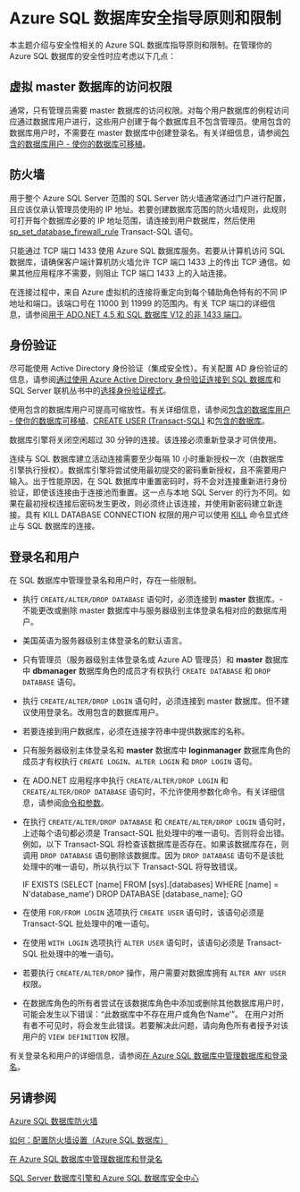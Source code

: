 <properties
    pageTitle="Azure SQL 数据库安全指导原则和限制 | Azure"
    description="了解与安全性相关的 Azure SQL 数据库指导原则和限制。"
    services="sql-database"
    documentationcenter=""
    author="BYHAM"
    manager="jhubbard"
    editor=""
    tags="" />
<tags
    ms.assetid="8e71b04c-bc38-4153-8f83-f2b14faa31d9"
    ms.service="sql-database"
    ms.devlang="na"
    ms.topic="article"
    ms.tgt_pltfrm="na"
    ms.workload="data-management"
    ms.date="10/18/2016"
    wacn.date="12/19/2016"
ms.author="rickbyh" />

# Azure SQL 数据库安全指导原则和限制
本主题介绍与安全性相关的 Azure SQL 数据库指导原则和限制。在管理你的 Azure SQL 数据库的安全性时应考虑以下几点：

## 虚拟 master 数据库的访问权限
通常，只有管理员需要 master 数据库的访问权限。对每个用户数据库的例程访问应通过数据库用户进行，这些用户创建于每个数据库且不包含管理员。使用包含的数据库用户时，不需要在 master 数据库中创建登录名。有关详细信息，请参阅[包含的数据库用户 - 使你的数据库可移植](https://msdn.microsoft.com/zh-cn/library/ff929188.aspx)。

## 防火墙
用于整个 Azure SQL Server 范围的 SQL Server 防火墙通常通过门户进行配置，且应该仅承认管理员使用的 IP 地址。若要创建数据库范围的防火墙规则，此规则可打开每个数据库必要的 IP 地址范围，请连接到用户数据库，然后使用 [sp\_set\_database\_firewall\_rule](https://msdn.microsoft.com/zh-cn/library/dn270010.aspx) Transact-SQL 语句。

只能通过 TCP 端口 1433 使用 Azure SQL 数据库服务。若要从计算机访问 SQL 数据库，请确保客户端计算机防火墙允许 TCP 端口 1433 上的传出 TCP 通信。如果其他应用程序不需要，则阻止 TCP 端口 1433 上的入站连接。

在连接过程中，来自 Azure 虚拟机的连接将重定向到每个辅助角色特有的不同 IP 地址和端口。该端口号在 11000 到 11999 的范围内。有关 TCP 端口的详细信息，请参阅[用于 ADO.NET 4.5 和 SQL 数据库 V12 的非 1433 端口](/documentation/articles/sql-database-develop-direct-route-ports-adonet-v12/)。

## 身份验证
尽可能使用 Active Directory 身份验证（集成安全性）。有关配置 AD 身份验证的信息，请参阅[通过使用 Azure Active Directory 身份验证连接到 SQL 数据库](/documentation/articles/sql-database-aad-authentication/)和 SQL Server 联机丛书中的[选择身份验证模式](https://msdn.microsoft.com/zh-cn/library/ms144284.aspx)。

使用包含的数据库用户可提高可缩放性。有关详细信息，请参阅[包含的数据库用户 - 使你的数据库可移植](https://msdn.microsoft.com/zh-cn/library/ff929188.aspx)、[CREATE USER (Transact-SQL)](https://technet.microsoft.com/zh-cn/library/ms173463.aspx) 和[包含的数据库](https://technet.microsoft.com/zh-cn/library/ff929071.aspx)。

数据库引擎将关闭空闲超过 30 分钟的连接。该连接必须重新登录才可供使用。

连续与 SQL 数据库建立活动连接需要至少每隔 10 小时重新授权一次（由数据库引擎执行授权）。数据库引擎将尝试使用最初提交的密码重新授权，且不需要用户输入。出于性能原因，在 SQL 数据库中重置密码时，将不会对连接重新进行身份验证，即使该连接由于连接池而重置。这一点与本地 SQL Server 的行为不同。如果在最初授权连接后密码发生更改，则必须终止该连接，并使用新密码建立新连接。具有 KILL DATABASE CONNECTION 权限的用户可以使用 [KILL](https://msdn.microsoft.com/zh-cn/library/ms173730.aspx) 命令显式终止与 SQL 数据库的连接。

## 登录名和用户

在 SQL 数据库中管理登录名和用户时，存在一些限制。

- 执行 ``CREATE/ALTER/DROP DATABASE`` 语句时，必须连接到 **master** 数据库。- 不能更改或删除 master 数据库中与服务器级别主体登录名相对应的数据库用户。
- 美国英语为服务器级别主体登录名的默认语言。
- 只有管理员（服务器级别主体登录名或 Azure AD 管理员）和 **master** 数据库中 **dbmanager** 数据库角色的成员才有权执行 ``CREATE DATABASE`` 和 ``DROP DATABASE`` 语句。
- 执行 ``CREATE/ALTER/DROP LOGIN`` 语句时，必须连接到 master 数据库。但不建议使用登录名。改用包含的数据库用户。
- 若要连接到用户数据库，必须在连接字符串中提供数据库的名称。
- 只有服务器级别主体登录名和 **master** 数据库中 **loginmanager** 数据库角色的成员才有权执行 ``CREATE LOGIN``、``ALTER LOGIN`` 和 ``DROP LOGIN`` 语句。
- 在 ADO.NET 应用程序中执行 ``CREATE/ALTER/DROP LOGIN`` 和 ``CREATE/ALTER/DROP DATABASE`` 语句时，不允许使用参数化命令。有关详细信息，请参阅[命令和参数](https://msdn.microsoft.com/zh-cn/library/ms254953.aspx)。
- 在执行 ``CREATE/ALTER/DROP DATABASE`` 和 ``CREATE/ALTER/DROP LOGIN`` 语句时，上述每个语句都必须是 Transact-SQL 批处理中的唯一语句。否则将会出错。例如，以下 Transact-SQL 将检查该数据库是否存在。如果该数据库存在，则调用 ``DROP DATABASE`` 语句删除该数据库。因为 ``DROP DATABASE`` 语句不是该批处理中的唯一语句，所以执行以下 Transact-SQL 将导致错误。


	IF EXISTS (SELECT [name]
	           FROM   [sys].[databases]
	           WHERE  [name] = N'database_name')
	     DROP DATABASE [database_name];
	GO


- 在使用 ``FOR/FROM LOGIN`` 选项执行 ``CREATE USER`` 语句时，该语句必须是 Transact-SQL 批处理中的唯一语句。
- 在使用 ``WITH LOGIN`` 选项执行 ``ALTER USER`` 语句时，该语句必须是 Transact-SQL 批处理中的唯一语句。
- 若要执行 ``CREATE/ALTER/DROP`` 操作，用户需要对数据库拥有 ``ALTER ANY USER`` 权限。
- 在数据库角色的所有者尝试在该数据库角色中添加或删除其他数据库用户时，可能会发生以下错误：“此数据库中不存在用户或角色‘Name’”。 在用户对所有者不可见时，将会发生此错误。若要解决此问题，请向角色所有者授予对该用户的 ``VIEW DEFINITION`` 权限。

有关登录名和用户的详细信息，请参阅[在 Azure SQL 数据库中管理数据库和登录名](/documentation/articles/sql-database-manage-logins/)。


## 另请参阅

[Azure SQL 数据库防火墙](/documentation/articles/sql-database-firewall-configure/)

[如何：配置防火墙设置（Azure SQL 数据库）](/documentation/articles/sql-database-configure-firewall-settings/)

[在 Azure SQL 数据库中管理数据库和登录名](/documentation/articles/sql-database-manage-logins/)

[SQL Server 数据库引擎和 Azure SQL 数据库安全中心](https://msdn.microsoft.com/zh-cn/library/bb510589)

<!---HONumber=Mooncake_1212_2016-->